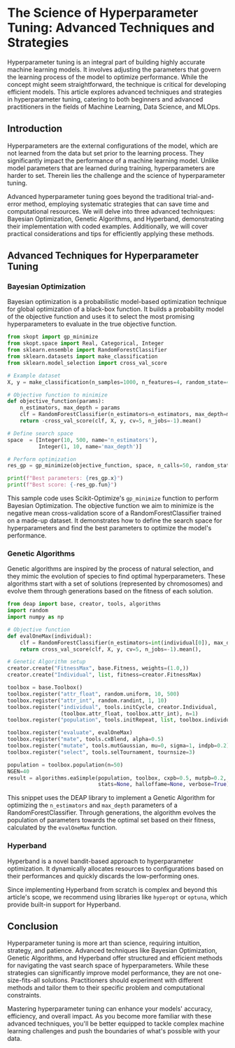 # The Science of Hyperparameter Tuning: Advanced Techniques and Strategies

Hyperparameter tuning is an integral part of building highly accurate machine learning models. It involves adjusting the parameters that govern the learning process of the model to optimize performance. While the concept might seem straightforward, the technique is critical for developing efficient models. This article explores advanced techniques and strategies in hyperparameter tuning, catering to both beginners and advanced practitioners in the fields of Machine Learning, Data Science, and MLOps.

## Introduction

Hyperparameters are the external configurations of the model, which are not learned from the data but set prior to the learning process. They significantly impact the performance of a machine learning model. Unlike model parameters that are learned during training, hyperparameters are harder to set. Therein lies the challenge and the science of hyperparameter tuning.

Advanced hyperparameter tuning goes beyond the traditional trial-and-error method, employing systematic strategies that can save time and computational resources. We will delve into three advanced techniques: Bayesian Optimization, Genetic Algorithms, and Hyperband, demonstrating their implementation with coded examples. Additionally, we will cover practical considerations and tips for efficiently applying these methods.

## Advanced Techniques for Hyperparameter Tuning

### Bayesian Optimization

Bayesian optimization is a probabilistic model-based optimization technique for global optimization of a black-box function. It builds a probability model of the objective function and uses it to select the most promising hyperparameters to evaluate in the true objective function.

```python
from skopt import gp_minimize
from skopt.space import Real, Categorical, Integer
from sklearn.ensemble import RandomForestClassifier
from sklearn.datasets import make_classification
from sklearn.model_selection import cross_val_score

# Example dataset
X, y = make_classification(n_samples=1000, n_features=4, random_state=42)

# Objective function to minimize
def objective_function(params):
    n_estimators, max_depth = params
    clf = RandomForestClassifier(n_estimators=n_estimators, max_depth=max_depth, random_state=42)
    return -cross_val_score(clf, X, y, cv=5, n_jobs=-1).mean()

# Define search space
space  = [Integer(10, 500, name='n_estimators'),
          Integer(1, 10, name='max_depth')]

# Perform optimization
res_gp = gp_minimize(objective_function, space, n_calls=50, random_state=0)

print(f"Best parameters: {res_gp.x}")
print(f"Best score: {-res_gp.fun}")
```

This sample code uses Scikit-Optimize's `gp_minimize` function to perform Bayesian Optimization. The objective function we aim to minimize is the negative mean cross-validation score of a RandomForestClassifier trained on a made-up dataset. It demonstrates how to define the search space for hyperparameters and find the best parameters to optimize the model's performance.

### Genetic Algorithms

Genetic algorithms are inspired by the process of natural selection, and they mimic the evolution of species to find optimal hyperparameters. These algorithms start with a set of solutions (represented by chromosomes) and evolve them through generations based on the fitness of each solution.

```python
from deap import base, creator, tools, algorithms
import random
import numpy as np

# Objective function
def evalOneMax(individual):
    clf = RandomForestClassifier(n_estimators=int(individual[0]), max_depth=int(individual[1]), random_state=42)
    return cross_val_score(clf, X, y, cv=5, n_jobs=-1).mean(),

# Genetic Algorithm setup
creator.create("FitnessMax", base.Fitness, weights=(1.0,))
creator.create("Individual", list, fitness=creator.FitnessMax)

toolbox = base.Toolbox()
toolbox.register("attr_float", random.uniform, 10, 500)
toolbox.register("attr_int", random.randint, 1, 10)
toolbox.register("individual", tools.initCycle, creator.Individual, 
                 (toolbox.attr_float, toolbox.attr_int), n=1)
toolbox.register("population", tools.initRepeat, list, toolbox.individual)

toolbox.register("evaluate", evalOneMax)
toolbox.register("mate", tools.cxBlend, alpha=0.5)
toolbox.register("mutate", tools.mutGaussian, mu=0, sigma=1, indpb=0.2)
toolbox.register("select", tools.selTournament, tournsize=3)

population = toolbox.population(n=50)
NGEN=40
result = algorithms.eaSimple(population, toolbox, cxpb=0.5, mutpb=0.2, ngen=NGEN, 
                             stats=None, halloffame=None, verbose=True)
```

This snippet uses the DEAP library to implement a Genetic Algorithm for optimizing the `n_estimators` and `max_depth` parameters of a RandomForestClassifier. Through generations, the algorithm evolves the population of parameters towards the optimal set based on their fitness, calculated by the `evalOneMax` function.

### Hyperband

Hyperband is a novel bandit-based approach to hyperparameter optimization. It dynamically allocates resources to configurations based on their performances and quickly discards the low-performing ones.

Since implementing Hyperband from scratch is complex and beyond this article's scope, we recommend using libraries like `hyperopt` or `optuna`, which provide built-in support for Hyperband.

## Conclusion

Hyperparameter tuning is more art than science, requiring intuition, strategy, and patience. Advanced techniques like Bayesian Optimization, Genetic Algorithms, and Hyperband offer structured and efficient methods for navigating the vast search space of hyperparameters. While these strategies can significantly improve model performance, they are not one-size-fits-all solutions. Practitioners should experiment with different methods and tailor them to their specific problem and computational constraints.
  
Mastering hyperparameter tuning can enhance your models' accuracy, efficiency, and overall impact. As you become more familiar with these advanced techniques, you'll be better equipped to tackle complex machine learning challenges and push the boundaries of what's possible with your data.